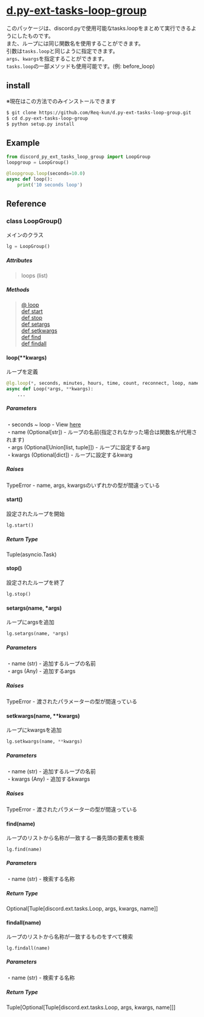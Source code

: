 # [d.py-ext-tasks-loop-group](https://github.com/Req-kun/d.py-ext-tasks-loop-group)

このパッケージは、discord.pyで使用可能なtasks.loopをまとめて実行できるようにしたものです。  
また、ループには同じ関数名を使用することができます。  
引数は`tasks.loop`と同じように指定できます。  
`args`、`kwargs`を指定することができます。  
`tasks.loop`の一部メソッドも使用可能です。(例: before_loop)


## install

※現在はこの方法でのみインストールできます  

```sh
$ git clone https://github.com/Req-kun/d.py-ext-tasks-loop-group.git
$ cd d.py-ext-tasks-loop-group
$ python setup.py install
```

## Example

```py
from discord_py_ext_tasks_loop_group import LoopGroup
loopgroup = LoopGroup()

@loopgroup.loop(seconds=10.0)
async def loop():
    print('10 seconds loop')
```

## Reference

### class LoopGroup()

メインのクラス

```py
lg = LoopGroup()
```

##### Attributes
> loops (list)

##### Methods
> [@ loop](https://github.com/Req-kun/d.py-ext-tasks-loop-group#loopkwargs)  
[def start](https://github.com/Req-kun/d.py-ext-tasks-loop-group#start)  
[def stop](https://github.com/Req-kun/d.py-ext-tasks-loop-group#stop)  
[def setargs](https://github.com/Req-kun/d.py-ext-tasks-loop-group#setargsname-args)  
[def setkwargs](https://github.com/Req-kun/d.py-ext-tasks-loop-group#setkwargsname-kwargs)  
[def find](https://github.com/Req-kun/d.py-ext-tasks-loop-group#findname)  
[def findall](https://github.com/Req-kun/d.py-ext-tasks-loop-group#findallname)

#### loop(**kwargs)

ループを定義

```py
@lg.loop(*, seconds, minutes, hours, time, count, reconnect, loop, name, args, kwargs)
async def Loop(*args, **kwargs):
    ...
```

##### Parameters
・seconds ~ loop - View [here](https://discordpy.readthedocs.io/en/latest/ext/tasks/index.html#discord.ext.tasks.loop)  
・name (Optional[str]) - ループの名前(指定されなかった場合は関数名が代用されます)  
・args (Optional[Union[list, tuple]]) - ループに設定するarg  
・kwargs (Optional[dict]) - ループに設定するkwarg

##### Raises
TypeError - name, args, kwargsのいずれかの型が間違っている

#### start()

設定されたループを開始

```py
lg.start()
```

##### Return Type
Tuple(asyncio.Task)

#### stop()

設定されたループを終了

```py
lg.stop()
```

#### setargs(name, *args)

ループにargsを追加

```py
lg.setargs(name, *args)
```

##### Parameters
・name (str) - 追加するループの名前  
・args (Any) - 追加するargs

##### Raises
TypeError - 渡されたパラメーターの型が間違っている

#### setkwargs(name, **kwargs)

ループにkwargsを追加

```py
lg.setkwargs(name, **kwargs)
```

##### Parameters
・name (str) - 追加するループの名前  
・kwargs (Any) - 追加するkwargs

##### Raises
TypeError - 渡されたパラメーターの型が間違っている

#### find(name)

ループのリストから名称が一致する一番先頭の要素を検索

```
lg.find(name)
```

##### Parameters
・name (str) - 検索する名称

##### Return Type
Optional[Tuple[discord.ext.tasks.Loop, args, kwargs, name]]

#### findall(name)

ループのリストから名称が一致するものをすべて検索

```
lg.findall(name)
```

##### Parameters
・name (str) - 検索する名称

##### Return Type
Tuple[Optional[Tuple[discord.ext.tasks.Loop, args, kwargs, name]]]
